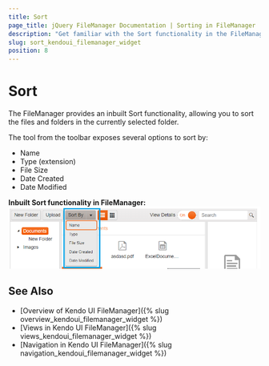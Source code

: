 ```yaml
---
title: Sort
page_title: jQuery FileManager Documentation | Sorting in FileManager | Kendo UI
description: "Get familiar with the Sort functionality in the FileManager and how you can use it."
slug: sort_kendoui_filemanager_widget
position: 8
---
```


# Sort  

The FileManager provides an inbuilt Sort functionality, allowing you to sort the files and folders in the currently selected folder. 

The tool from the toolbar exposes several options to sort by:

* Name
* Type (extension)
* File Size
* Date Created
* Date Modified

**Inbuilt Sort  functionality in FileManager:** 
<img src="sort.png">


## See Also

* [Overview of Kendo UI FileManager]({% slug overview_kendoui_filemanager_widget %})
* [Views in Kendo UI FileManager]({% slug views_kendoui_filemanager_widget %})
* [Navigation in Kendo UI FileManager]({% slug navigation_kendoui_filemanager_widget %})

